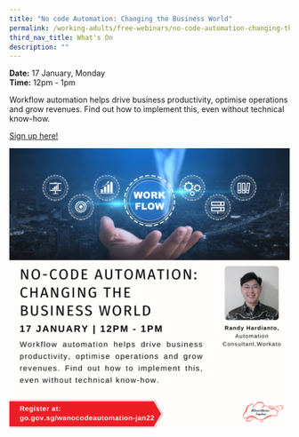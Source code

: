 ```yaml
---
title: "No code Automation: Changing the Business World"
permalink: /working-adults/free-webinars/no-code-automation-changing-the-business-world
third_nav_title: What's On
description: ""
---
```


**Date:** 17 January, Monday
<br> **Time:** 12pm - 1pm

Workflow automation helps drive business productivity, optimise operations and grow revenues. Find out how to implement this, even without technical know-how.

[Sign up here!](https://zoom.us/webinar/register/2016393875115/WN_cbIopODfT_KFONVS-1Wvvg)

![Alt text for image on Isomer site](/images/17-Jan-WA.png)